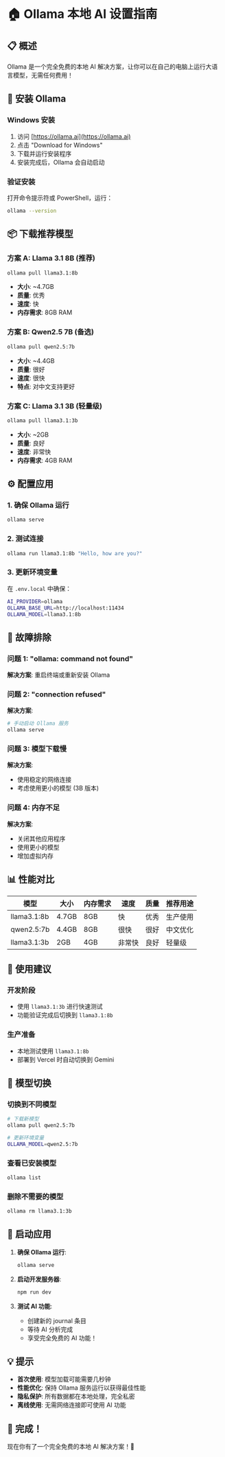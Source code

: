 # 🏠 Ollama 本地 AI 设置指南

## 📋 概述

Ollama 是一个完全免费的本地 AI 解决方案，让你可以在自己的电脑上运行大语言模型，无需任何费用！

## 🚀 安装 Ollama

### Windows 安装
1. 访问 [https://ollama.ai](https://ollama.ai)
2. 点击 "Download for Windows"
3. 下载并运行安装程序
4. 安装完成后，Ollama 会自动启动

### 验证安装
打开命令提示符或 PowerShell，运行：
```bash
ollama --version
```

## 📦 下载推荐模型

### 方案 A: Llama 3.1 8B (推荐)
```bash
ollama pull llama3.1:8b
```
- **大小**: ~4.7GB
- **质量**: 优秀
- **速度**: 快
- **内存需求**: 8GB RAM

### 方案 B: Qwen2.5 7B (备选)
```bash
ollama pull qwen2.5:7b
```
- **大小**: ~4.4GB
- **质量**: 很好
- **速度**: 很快
- **特点**: 对中文支持更好

### 方案 C: Llama 3.1 3B (轻量级)
```bash
ollama pull llama3.1:3b
```
- **大小**: ~2GB
- **质量**: 良好
- **速度**: 非常快
- **内存需求**: 4GB RAM

## ⚙️ 配置应用

### 1. 确保 Ollama 运行
```bash
ollama serve
```

### 2. 测试连接
```bash
ollama run llama3.1:8b "Hello, how are you?"
```

### 3. 更新环境变量
在 `.env.local` 中确保：
```bash
AI_PROVIDER=ollama
OLLAMA_BASE_URL=http://localhost:11434
OLLAMA_MODEL=llama3.1:8b
```

## 🔧 故障排除

### 问题 1: "ollama: command not found"
**解决方案**: 重启终端或重新安装 Ollama

### 问题 2: "connection refused"
**解决方案**: 
```bash
# 手动启动 Ollama 服务
ollama serve
```

### 问题 3: 模型下载慢
**解决方案**: 
- 使用稳定的网络连接
- 考虑使用更小的模型 (3B 版本)

### 问题 4: 内存不足
**解决方案**:
- 关闭其他应用程序
- 使用更小的模型
- 增加虚拟内存

## 📊 性能对比

| 模型 | 大小 | 内存需求 | 速度 | 质量 | 推荐用途 |
|------|------|----------|------|------|----------|
| llama3.1:8b | 4.7GB | 8GB | 快 | 优秀 | 生产使用 |
| qwen2.5:7b | 4.4GB | 8GB | 很快 | 很好 | 中文优化 |
| llama3.1:3b | 2GB | 4GB | 非常快 | 良好 | 轻量级 |

## 🎯 使用建议

### 开发阶段
- 使用 `llama3.1:3b` 进行快速测试
- 功能验证完成后切换到 `llama3.1:8b`

### 生产准备
- 本地测试使用 `llama3.1:8b`
- 部署到 Vercel 时自动切换到 Gemini

## 🔄 模型切换

### 切换到不同模型
```bash
# 下载新模型
ollama pull qwen2.5:7b

# 更新环境变量
OLLAMA_MODEL=qwen2.5:7b
```

### 查看已安装模型
```bash
ollama list
```

### 删除不需要的模型
```bash
ollama rm llama3.1:3b
```

## 🚀 启动应用

1. **确保 Ollama 运行**:
   ```bash
   ollama serve
   ```

2. **启动开发服务器**:
   ```bash
   npm run dev
   ```

3. **测试 AI 功能**:
   - 创建新的 journal 条目
   - 等待 AI 分析完成
   - 享受完全免费的 AI 功能！

## 💡 提示

- **首次使用**: 模型加载可能需要几秒钟
- **性能优化**: 保持 Ollama 服务运行以获得最佳性能
- **隐私保护**: 所有数据都在本地处理，完全私密
- **离线使用**: 无需网络连接即可使用 AI 功能

## 🎉 完成！

现在你有了一个完全免费的本地 AI 解决方案！🚀
